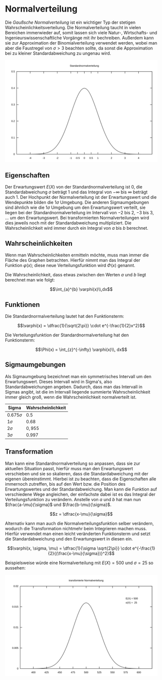# Normalverteilung

Die *Gaußsche Normalverteilung* ist ein wichtiger Typ der stetigen Wahrscheinlichkeitsverteilung. Die Normalverteilung taucht in vielen Bereichen immerwieder auf, somit lassen sich viele Natur-, Wirtschafts- und Ingenieurswissenschaftliche Vorgänge mit ihr bechreiben. Außerdem kann sie zur Approximation der Binomialverteilung verwendet werden, wobei man aber die Faustregel von $\sigma > 3$ beachten sollte, da sonst die Approximation bei zu kleiner Standardabweichung zu ungenau wird.

<img width="600" alt="Standardnormalverteilung" src="../assets/mathe/standard-normalverteilung.svg" />

## Eigenschaften

Der Erwartungswert $E(X)$ von der Standardnormalverteilung ist $0$, die Standardabweichung $\sigma$ beträgt $1$ und das Integral von $-\infty$ bis $\infty$ beträgt auch $1$. Der Hochpunkt der Normalverteilung ist der Erwartungswert und die Wendepunkte bilden die $1 \sigma$ Umgebung. Die anderen Sigmaumgebungen sind ähnlich wie die $1 \sigma$ Umgebung um den Erwartungswert verteilt, sie liegen bei der Standardnormalverteilung im Intervall von $-2$ bis $2$, $-3$ bis $3$, ... um den Erwartungswert. Bei transformierten Normalverteilungen wird dies jeweils noch mit der Standardabweichung multipliziert. Die Wahrscheinlichkeit wird immer durch ein Integral von $a$ bis $b$ berechnet.

## Wahrscheinlichkeiten

Wenn man Wahrscheinlichkeiten ermitteln möchte, muss man immer die Fläche des Graphen betrachten. Hierfür nimmt man das Integral der Funktion $\varphi(x)$; diese neue Verteilungsfunktion wird $\Phi(x)$ genannt.

Die Wahrscheinlichkeit, dass etwas zwischen den Werten $a$ und $b$ liegt berechnet man wie folgt:

$$\int_{a}^{b} \varphi(x)\\,dx$$

## Funktionen

Die Standardnormalverteilung lautet hat den Funktionsterm:

$$\varphi(x) = \dfrac{1}{\sqrt{2\pi}} \cdot e^{-\frac{1}{2}x^2}$$

Die Verteilungsfunktion der Standardnormalverteilung hat den Funktionsterm:

$$\Phi(x) = \int_{z}^{-\infty} \varphi(x)\\, dx$$

## Sigmaumgebungen

Als Sigmaumgebung bezeichnet man ein symmetrisches Intervall um den Erwartungswert. Dieses Intervall wird in Sigma's, also Standardabweichungen angeben. Dadurch, dass man das Intervall in Sigmas angibt, ist die im Intervall liegende summierte Wahrscheinlichkeit immer gleich groß, wenn die Wahrscheinlichkeit normalverteilt ist.

| Sigma          | Wahrscheinlichkeit |
| -------------- | ------------------ |
| $0.675 \sigma$ | $0.5$              |
| $1 \sigma$     | $0.68$             |
| $2 \sigma$     | $0,955$            |
| $3 \sigma$     | $0.997$            |

## Transformation

Man kann eine Standardnormalverteilung so anpassen, dass sie zur aktuellen Situation passt, hierfür muss man den Erwartungswert verschieben und sie so skalieren, dass die Standardabweichung mit der eigenen übereinstimmt. Hierbei ist zu beachten, dass die Eigenschaften alle immernoch zutreffen, bis auf den Wert bzw. die Position des Erwartungswertes und der Standardabweichung. Man kann die Funktion auf verschiedene Wege angleichen, der einfachste dabei ist es das Integral der Verteilungsfunktion zu verändern. Anstelle von $a$ und $b$ hat man nun $\frac{a-\mu}{\sigma}$ und $\frac{b-\mu}{\sigma}$.

$$z = \dfrac{x-\mu}{\sigma}$$

Alternativ kann man auch die Normalverteilungsfunktion selber verändern, wodurch die Transformation nichtmehr beim Integrieren machen muss. Hierfür verwendet man einen leicht veränderten Funktionsterm und setzt die Standardabweichung und den Erwartungswert in diesen ein.

$$\varphi(x, \sigma, \mu) = \dfrac{1}{\sigma \sqrt{2\pi}} \cdot e^{-\frac{1}{2}{(\frac{x-\mu}{\sigma})}^2}$$

Beispielsweise würde eine Normalverteilung mit $E(X) = 500$ und $\sigma = 25$ so aussehen:

<img width="600" alt="transformierte Normalverteilung" src="../assets/mathe/transformierte-normalverteilung.svg" />